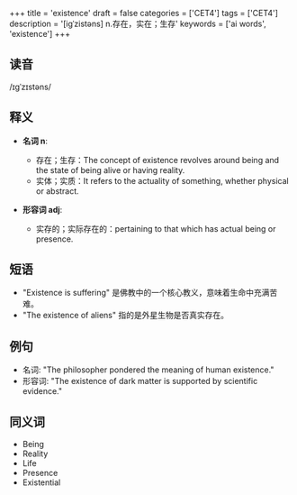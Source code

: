 +++
title = 'existence'
draft = false
categories = ['CET4']
tags = ['CET4']
description = '[igˈzistəns] n.存在，实在；生存'
keywords = ['ai words', 'existence']
+++

## 读音
/ɪɡˈzɪstəns/

## 释义
- **名词 n**:
  - 存在；生存：The concept of existence revolves around being and the state of being alive or having reality.
  - 实体；实质：It refers to the actuality of something, whether physical or abstract.

- **形容词 adj**:
  - 实存的；实际存在的：pertaining to that which has actual being or presence.

## 短语
- "Existence is suffering" 是佛教中的一个核心教义，意味着生命中充满苦难。
- "The existence of aliens" 指的是外星生物是否真实存在。

## 例句
- 名词: "The philosopher pondered the meaning of human existence."
- 形容词: "The existence of dark matter is supported by scientific evidence."

## 同义词
- Being
- Reality
- Life
- Presence
- Existential
